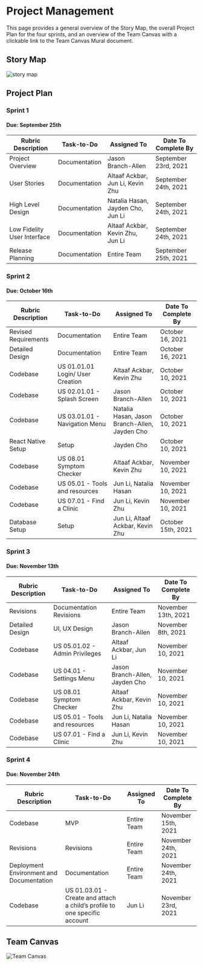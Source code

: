 # Project Management

This page provides a general overview of the Story Map, the overall Project Plan for the four sprints, and an overview of the Team Canvas with a clickable link to the Team Canvas Mural document.

## Story Map

![story map](https://user-images.githubusercontent.com/20648179/137535798-5c7313a5-c04d-442b-9a6e-0934e3438bb9.png)


## Project Plan

### Sprint 1

#### Due: September 25th

| Rubric Description          | Task-to-Do    | Assigned To                       | Date To Complete By  |
|-----------------------------|---------------|-----------------------------------|----------------------|
| Project Overview            | Documentation | Jason Branch-Allen                | September 23rd, 2021 |
| User Stories                | Documentation | Altaaf Ackbar, Jun Li, Kevin Zhu  | September 24th, 2021 |
| High Level Design           | Documentation | Natalia Hasan, Jayden Cho, Jun Li | September 24th, 2021 |
| Low Fidelity User Interface | Documentation | Altaaf Ackbar, Kevin Zhu, Jun Li  | September 24th, 2021 |
| Release Planning            | Documentation | Entire Team                       | September 25th, 2021 |

### Sprint 2

#### Due: October 16th

| Rubric Description   | Task-to-Do                       | Assigned To                                   | Date To Complete By |
|----------------------|----------------------------------|-----------------------------------------------|---------------------|
| Revised Requirements | Documentation                    | Entire Team                                   | October 16, 2021    |
| Detailed Design      | Documentation                    | Entire Team                                   | October 16, 2021    |
| Codebase             | US 01.01.01 Login/ User Creation | Altaaf Ackbar, Kevin Zhu                      | October 10, 2021    |
| Codebase             | US 02.01.01 - Splash Screen      | Jason Branch-Allen                            | October 10, 2021    |
| Codebase             | US 03.01.01 - Navigation Menu    | Natalia Hasan, Jason Branch-Allen, Jayden Cho | October 10, 2021    |
| React Native Setup   | Setup                            | Jayden Cho                                    | October 10, 2021    |
| Codebase             | US 08.01 Symptom Checker         | Altaaf Ackbar, Kevin Zhu                      | November 10, 2021   |
| Codebase             | US 05.01 - Tools and resources   | Jun Li, Natalia Hasan                         | November 10, 2021   |
| Codebase             | US 07.01 - Find a Clinic         | Jun Li, Kevin Zhu                             | November 10, 2021   |
| Database Setup       | Setup                            | Jun Li, Altaaf Ackbar, Kevin Zhu              | October 15th, 2021  |

### Sprint 3

#### Due: November 13th

| Rubric Description | Task-to-Do                     | Assigned To                    | Date To Complete By |
|--------------------|--------------------------------|--------------------------------|---------------------|
| Revisions          | Documentation Revisions        | Entire Team                    | November 13th, 2021 |
| Detailed Design    | UI, UX Design                  | Jason Branch-Allen             | November 8th, 2021  |
| Codebase           | US 05.01.02 - Admin Privileges | Altaaf Ackbar, Jun Li          | November 10, 2021   |
| Codebase           | US 04.01  - Settings Menu      | Jason Branch-Allen, Jayden Cho | November 10, 2021   |
| Codebase           | US 08.01 Symptom Checker       | Altaaf Ackbar, Kevin Zhu       | November 10, 2021   |
| Codebase           | US 05.01 - Tools and resources | Jun Li, Natalia Hasan          | November 10, 2021   |
| Codebase           | US 07.01 - Find a Clinic       | Jun Li, Kevin Zhu              | November 10, 2021   |

### Sprint 4

#### Due: November 24th

| Rubric Description                       | Task-to-Do                                                                | Assigned To | Date To Complete By |
|------------------------------------------|---------------------------------------------------------------------------|-------------|---------------------|
| Codebase                                 | MVP                                                                       | Entire Team | November 15th, 2021 |
| Revisions                                | Revisions                                                                 | Entire Team | November 24th, 2021 |
| Deployment Environment and Documentation | Documentation                                                             | Entire Team | November 24th, 2021 |
| Codebase                                 | US 01.03.01 - Create and attach a child’s profile to one specific account | Jun Li      | November 23rd, 2021 |

## Team Canvas
![Team Canvas](https://github.com/UAlberta-CMPUT401/arche-echo/raw/main/docs/images/Team%20Canvas.png)
